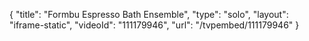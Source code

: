 {
    "title": "Formbu Espresso Bath Ensemble",
    "type": "solo",
    "layout": "iframe-static",
    "videoId": "111179946",
    "url": "\/tvpembed\/111179946"
}
